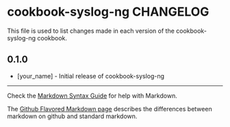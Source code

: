 cookbook-syslog-ng CHANGELOG
============================

This file is used to list changes made in each version of the cookbook-syslog-ng cookbook.

0.1.0
-----
- [your_name] - Initial release of cookbook-syslog-ng

- - -
Check the [Markdown Syntax Guide](http://daringfireball.net/projects/markdown/syntax) for help with Markdown.

The [Github Flavored Markdown page](http://github.github.com/github-flavored-markdown/) describes the differences between markdown on github and standard markdown.
